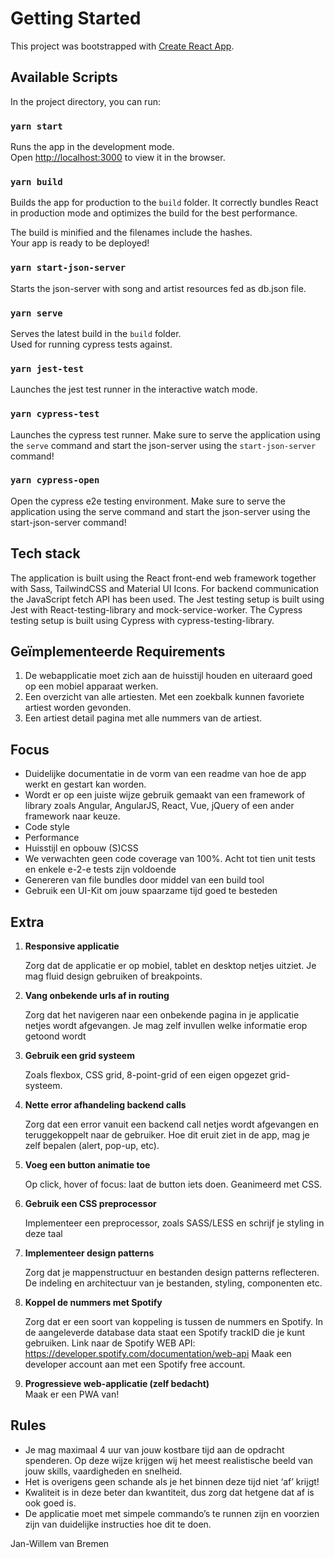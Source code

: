 # Getting Started

This project was bootstrapped with [Create React App](https://github.com/facebook/create-react-app).

## Available Scripts

In the project directory, you can run:

### `yarn start`

Runs the app in the development mode.\
Open [http://localhost:3000](http://localhost:3000) to view it in the browser.

### `yarn build`

Builds the app for production to the `build` folder.
It correctly bundles React in production mode and optimizes the build for the best performance.

The build is minified and the filenames include the hashes.\
Your app is ready to be deployed!

### `yarn start-json-server`

Starts the json-server with song and artist resources fed as db.json file.

### `yarn serve`

Serves the latest build in the `build` folder.\
Used for running cypress tests against.

### `yarn jest-test`

Launches the jest test runner in the interactive watch mode.

### `yarn cypress-test`

Launches the cypress test runner. 
Make sure to serve the application using the `serve` command and start the json-server using the `start-json-server` command!

### `yarn cypress-open`

Open the cypress e2e testing environment. 
Make sure to serve the application using the serve command and start the json-server using the start-json-server command!

## Tech stack

The application is built using the React front-end web framework together with Sass, TailwindCSS and Material UI Icons.
For backend communication the JavaScript fetch API has been used.
The Jest testing setup is built using Jest with React-testing-library and mock-service-worker.
The Cypress testing setup is built using Cypress with cypress-testing-library.

## Geïmplementeerde Requirements

1. De webapplicatie moet zich aan de huisstijl houden en uiteraard goed op een mobiel apparaat werken.
2. Een overzicht van alle artiesten. Met een zoekbalk kunnen favoriete artiest worden gevonden.
3. Een artiest detail pagina met alle nummers van de artiest.

## Focus

* Duidelijke documentatie in de vorm van een readme van hoe de app werkt en gestart kan worden.
* Wordt er op een juiste wijze gebruik gemaakt van een framework of library zoals Angular, AngularJS, React, Vue, jQuery of een ander framework naar keuze.
* Code style
* Performance
* Huisstijl en opbouw (S)CSS
* We verwachten geen code coverage van 100%. Acht tot tien unit tests en enkele e-2-e tests zijn voldoende
* Genereren van file bundles door middel van een build tool
* Gebruik een UI-Kit om jouw spaarzame tijd goed te besteden

## Extra

1. **Responsive applicatie**

   Zorg dat de applicatie er op mobiel, tablet en desktop netjes uitziet. Je mag fluid design gebruiken of breakpoints.

2. **Vang onbekende urls af in routing**

   Zorg dat het navigeren naar een onbekende pagina in je applicatie netjes wordt afgevangen. Je mag zelf invullen welke informatie erop getoond wordt

3. **Gebruik een grid systeem**

   Zoals flexbox, CSS grid, 8-point-grid of een eigen opgezet grid-systeem.

4. **Nette error afhandeling backend calls**

   Zorg dat een error vanuit een backend call netjes wordt afgevangen en teruggekoppelt naar de gebruiker. Hoe dit eruit ziet in de app, mag je zelf bepalen (alert, pop-up, etc).

5. **Voeg een button animatie toe**

   Op click, hover of focus: laat de button iets doen. Geanimeerd met CSS.

6. **Gebruik een CSS preprocessor**

   Implementeer een preprocessor, zoals SASS/LESS en schrijf je styling in deze taal

7. **Implementeer design patterns**

   Zorg dat je mappenstructuur en bestanden design patterns reflecteren. De indeling en architectuur van je bestanden, styling, componenten etc.

8. **Koppel de nummers met Spotify**

   Zorg dat er een soort van koppeling is tussen de nummers en Spotify. In de aangeleverde database data staat een Spotify trackID die je kunt gebruiken. 
   Link naar de Spotify WEB API: https://developer.spotify.com/documentation/web-api Maak een developer account aan met een Spotify free account.

9. **Progressieve web-applicatie (zelf bedacht)**\
   Maak er een PWA van!


## Rules

* Je mag maximaal 4 uur van jouw kostbare tijd aan de opdracht spenderen. Op deze wijze krijgen wij het meest realistische beeld van jouw skills, vaardigheden en snelheid.
* Het is overigens geen schande als je het binnen deze tijd niet ‘af’ krijgt!
* Kwaliteit is in deze beter dan kwantiteit, dus zorg dat hetgene dat af is ook goed is.
* De applicatie moet met simpele commando’s te runnen zijn en voorzien zijn van duidelijke instructies hoe dit te doen.

Jan-Willem van Bremen
